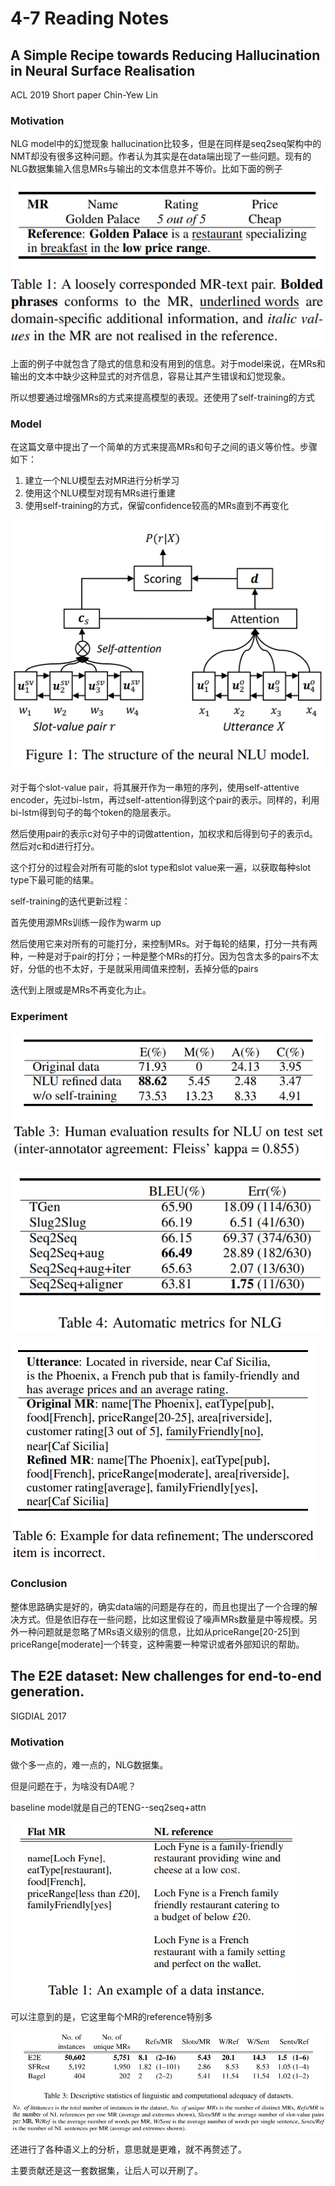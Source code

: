 # 4-7  Reading Notes



## A Simple Recipe towards Reducing Hallucination in Neural Surface Realisation

ACL 2019 Short paper     Chin-Yew Lin

### Motivation

NLG model中的幻觉现象 hallucination比较多，但是在同样是seq2seq架构中的NMT却没有很多这种问题。作者认为其实是在data端出现了一些问题。现有的NLG数据集输入信息MRs与输出的文本信息并不等价。比如下面的例子

![image-20210407092747256](pic/4-7-reading1.png)

上面的例子中就包含了隐式的信息和没有用到的信息。对于model来说，在MRs和输出的文本中缺少这种显式的对齐信息，容易让其产生错误和幻觉现象。

所以想要通过增强MRs的方式来提高模型的表现。还使用了self-training的方式

### Model

在这篇文章中提出了一个简单的方式来提高MRs和句子之间的语义等价性。步骤如下：

1. 建立一个NLU模型去对MR进行分析学习
2. 使用这个NLU模型对现有MRs进行重建
3. 使用self-training的方式，保留confidence较高的MRs直到不再变化

![image-20210407093858774](pic/4-7-reading2.png)

对于每个slot-value pair，将其展开作为一串短的序列，使用self-attentive encoder，先过bi-lstm，再过self-attention得到这个pair的表示。同样的，利用bi-lstm得到句子的每个token的隐层表示。

然后使用pair的表示c对句子中的词做attention，加权求和后得到句子的表示d。然后对c和d进行打分。

这个打分的过程会对所有可能的slot type和slot value来一遍，以获取每种slot type下最可能的结果。

self-training的迭代更新过程：

首先使用源MRs训练一段作为warm up

然后使用它来对所有的可能打分，来控制MRs。对于每轮的结果，打分一共有两种，一种是对于pair的打分；一种是整个MRs的打分。因为包含太多的pairs不太好，分低的也不太好，于是就采用阈值来控制，丢掉分低的pairs

迭代到上限或是MRs不再变化为止。

### Experiment

![image-20210407095816294](pic/4-7-reading3.png)

![image-20210407095835689](pic/4-7-reading4.png)

![image-20210407095923725](pic/4-7-reading5.png)

### Conclusion

整体思路确实是好的，确实data端的问题是存在的，而且也提出了一个合理的解决方式。但是依旧存在一些问题，比如这里假设了噪声MRs数量是中等规模。另外一种问题就是忽略了MRs语义级别的信息，比如从priceRange[20-25]到priceRange[moderate]一个转变，这种需要一种常识或者外部知识的帮助。



## The E2E dataset: New challenges for end-to-end generation. 

SIGDIAL 2017

### Motivation

做个多一点的，难一点的，NLG数据集。

但是问题在于，为啥没有DA呢？

baseline model就是自己的TENG--seq2seq+attn

![image-20210408101052388](pic/4-7-reading6.png)

可以注意到的是，它这里每个MR的reference特别多

![image-20210408101139534](pic/4-7-reading7.png)

还进行了各种语义上的分析，意思就是更难，就不再赘述了。

主要贡献还是这一套数据集，让后人可以开刷了。